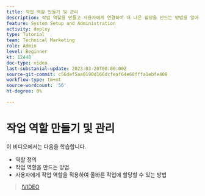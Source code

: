 ```yaml
---
title: 작업 역할 만들기 및 관리
description: 작업 역할을 만들고 사용자에게 연결하여 더 나은 할당을 만드는 방법을 알아봅니다.
feature: System Setup and Administration
activity: deploy
type: Tutorial
team: Technical Marketing
role: Admin
level: Beginner
kt: 12448
doc-type: video
last-substanial-update: 2023-03-20T00:00:00Z
source-git-commit: c56def5aa0190d166dcfeaf64e68fffa1ebfe409
workflow-type: tm+mt
source-wordcount: '56'
ht-degree: 0%

---
```


# 작업 역할 만들기 및 관리

이 비디오에서는 다음을 학습합니다.

* 역할 정의
* 작업 역할을 만드는 방법.
* 사용자에게 작업 역할을 적용하여 올바른 작업에 할당할 수 있는 방법

>[!VIDEO](https://video.tv.adobe.com/v/3416966/?quality=12)


